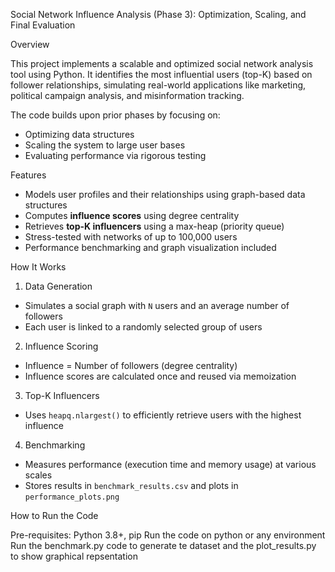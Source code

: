 Social Network Influence Analysis (Phase 3): Optimization, Scaling, and Final Evaluation


Overview

This project implements a scalable and optimized social network analysis tool using Python. It identifies the most influential users (top-K) based on follower relationships, simulating real-world applications like marketing, political campaign analysis, and misinformation tracking.

The code builds upon prior phases by focusing on:
- Optimizing data structures
- Scaling the system to large user bases
- Evaluating performance via rigorous testing

Features

- Models user profiles and their relationships using graph-based data structures
- Computes **influence scores** using degree centrality
- Retrieves **top-K influencers** using a max-heap (priority queue)
- Stress-tested with networks of up to 100,000 users
- Performance benchmarking and graph visualization included


How It Works

1. Data Generation
- Simulates a social graph with `N` users and an average number of followers
- Each user is linked to a randomly selected group of users

2. Influence Scoring
- Influence = Number of followers (degree centrality)
- Influence scores are calculated once and reused via memoization

3. Top-K Influencers
- Uses `heapq.nlargest()` to efficiently retrieve users with the highest influence

4. Benchmarking
- Measures performance (execution time and memory usage) at various scales
- Stores results in `benchmark_results.csv` and plots in `performance_plots.png`


How to Run the Code

Pre-requisites: Python 3.8+, pip
Run the code on python or any environment
Run the benchmark.py code to generate te dataset and the plot_results.py to show graphical repsentation



